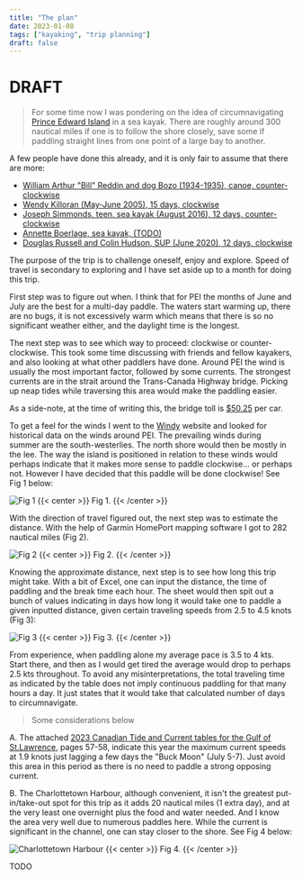 ```yaml
---
title: "The plan"
date: 2023-01-08
tags: ["kayaking", "trip planning"]
draft: false
---
```


# DRAFT

> For some time now I was pondering on the idea of circumnavigating [Prince Edward Island](https://www.google.ca/maps/@46.4033276,-62.9856972,8.32z) in a sea kayak. There are roughly around 300 nautical miles if one is to follow the shore closely, save some if paddling straight lines from one point of a large bay to another.

A few people have done this already, and it is only fair to assume that there are more:

-   [William Arthur "Bill" Reddin and dog Bozo (1934-1935), canoe, counter-clockwise](https://islandvoices.ca/islandora/object/ivoices%3A318)
-   [Wendy Killoran (May-June 2005), 15 days, clockwise](https://glska.com/around-p-e-i-by-kayak/)
-   [Joseph Simmonds, teen, sea kayak (August 2016), 12 days, counter-clockwise](https://www.cbc.ca/news/canada/prince-edward-island/pei-kayak-1.3729504)
-   [Annette Boerlage, sea kayak, (TODO)](https://fourfeetonadventure.com/)
-   [Douglas Russell and Colin Hudson, SUP (June 2020), 12 days, clockwise](https://atlantic.ctvnews.ca/two-veterans-become-first-to-paddleboard-around-p-e-i-for-injured-soldiers-1.5978679)

The purpose of the trip is to challenge oneself, enjoy and explore. Speed of travel is secondary to exploring and I have set aside up to a month for doing this trip.

First step was to figure out when. I think that for PEI the months of June and July are the best for a multi-day paddle. The waters start warming up, there are no bugs, it is not excessively warm which means that there is so no significant weather either, and the daylight time is the longest.

The next step was to see which way to proceed: clockwise or counter-clockwise. This took some time discussing with friends and fellow kayakers, and also looking at what other paddlers have done. Around PEI the wind is usually the most important factor, followed by some currents. The strongest currents are in the strait around the Trans-Canada Highway bridge. Picking up neap tides while traversing this area would make the paddling easier.

As a side-note, at the time of writing this, the bridge toll is [$50.25](https://www.confederationbridge.com/tolls-fees) per car.

To get a feel for the winds I went to the [Windy](https://www.windy.com) website and looked for historical data on the winds around PEI. The prevailing winds during summer are the south-westerlies. The north shore would then be mostly in the lee. The way the island is positioned in relation to these winds would perhaps indicate that it makes more sense to paddle clockwise... or perhaps not. However I have decided that this paddle will be done clockwise! See Fig 1 below:

![Fig 1](/Wind.jpg)
{{< center >}}
Fig 1.
{{< /center >}}

With the direction of travel figured out, the next step was to estimate the distance. With the help of Garmin HomePort mapping software I got to 282 nautical miles (Fig 2).

![Fig 2](/Around.JPG)
{{< center >}}
Fig 2.
{{< /center >}}

Knowing the approximate distance, next step is to see how long this trip might take. With a bit of Excel, one can input the distance, the time of paddling and the break time each hour. The sheet would then spit out a bunch of values indicating in days how long it would take one to paddle a given inputted distance, given certain traveling speeds from 2.5 to 4.5 knots (Fig 3):

![Fig 3](/Calculator.JPG)
{{< center >}}
Fig 3.
{{< /center >}}

From experience, when paddling alone my average pace is 3.5 to 4 kts. Start there, and then as I would get tired the average would drop to perhaps 2.5 kts throughout. To avoid any misinterpretations, the total traveling time as indicated by the table does not imply continuous paddling for that many hours a day. It just states that it would take that calculated number of days to circumnavigate.

> Some considerations below

A. The attached [2023 Canadian Tide and Current tables for the Gulf of St.Lawrence](/chs-shc-tct-tmc-vol2-202301-41085085.pdf), pages 57-58, indicate this year the maximum current speeds at 1.9 knots just lagging a few days the "Buck Moon" (July 5-7). Just avoid this area in this period as there is no need to paddle a strong opposing current.

B. The Charlottetown Harbour, although convenient, it isn't the greatest put-in/take-out spot for this trip as it adds 20 nautical miles (1 extra day), and at the very least one overnight plus the food and water needed. And I know the area very well due to numerous paddles here. While the current is significant in the channel, one can stay closer to the shore. See Fig 4 below:

![Charlottetown Harbour](/Charlottetown.JPG)
{{< center >}}
Fig 4.
{{< /center >}}

TODO
